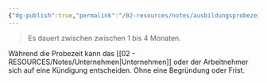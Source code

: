 ```yaml
---
{"dg-publish":true,"permalink":"/02-resources/notes/ausbildungsprobezeit/","tags":["arbeitsrecht/kündigung"],"noteIcon":"","updated":"2025-09-16T23:41:26.000+02:00"}
---
```


> Es dauert zwischen zwischen 1 bis 4 Monaten.

Während die Probezeit kann das [[02 - RESOURCES/Notes/Unternehmen\|Unternehmen]] oder der Arbeitnehmer sich auf eine Kündigung entscheiden. Ohne eine Begründung oder Frist.